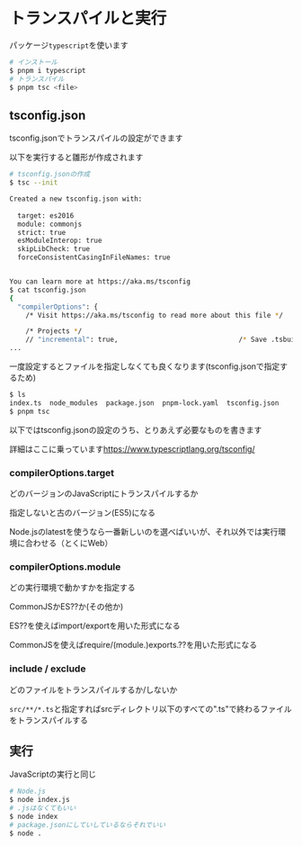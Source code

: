 # トランスパイルと実行

パッケージ`typescript`を使います

```bash
# インストール
$ pnpm i typescript
# トランスパイル
$ pnpm tsc <file>
```

## tsconfig.json

tsconfig.jsonでトランスパイルの設定ができます

以下を実行すると雛形が作成されます

```bash
# tsconfig.jsonの作成
$ tsc --init

Created a new tsconfig.json with:                                               
                                                                             TS 
  target: es2016
  module: commonjs
  strict: true
  esModuleInterop: true
  skipLibCheck: true
  forceConsistentCasingInFileNames: true


You can learn more at https://aka.ms/tsconfig
$ cat tsconfig.json
{
  "compilerOptions": {
    /* Visit https://aka.ms/tsconfig to read more about this file */

    /* Projects */
    // "incremental": true,                              /* Save .tsbuildinfo files to allow for incremental compilation of projects. */
...
```

一度設定するとファイルを指定しなくても良くなります(tsconfig.jsonで指定するため)

```bash
$ ls
index.ts  node_modules  package.json  pnpm-lock.yaml  tsconfig.json
$ pnpm tsc
```

以下ではtsconfig.jsonの設定のうち、とりあえず必要なものを書きます

詳細はここに乗っています<https://www.typescriptlang.org/tsconfig/>

### compilerOptions.target

どのバージョンのJavaScriptにトランスパイルするか

指定しないと古のバージョン(ES5)になる

Node.jsのlatestを使うなら一番新しいのを選べばいいが、それ以外では実行環境に合わせる（とくにWeb）

### compilerOptions.module

どの実行環境で動かすかを指定する

CommonJSかES??か(その他か)

ES??を使えばimport/exportを用いた形式になる

CommonJSを使えばrequire/(module.)exports.??を用いた形式になる

### include / exclude

どのファイルをトランスパイルするか/しないか

`src/**/*.ts`と指定すればsrcディレクトリ以下のすべての".ts"で終わるファイルをトランスパイルする

## 実行

JavaScriptの実行と同じ

```bash
# Node.js
$ node index.js
# .jsはなくてもいい
$ node index
# package.jsonにしていしているならそれでいい
$ node .
```
